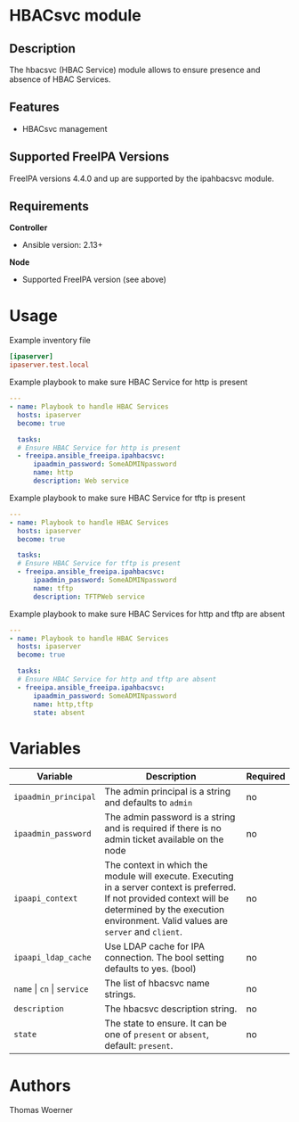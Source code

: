 HBACsvc module
==============

Description
-----------

The hbacsvc (HBAC Service) module allows to ensure presence and absence of HBAC Services.


Features
--------
* HBACsvc management


Supported FreeIPA Versions
--------------------------

FreeIPA versions 4.4.0 and up are supported by the ipahbacsvc module.


Requirements
------------

**Controller**
* Ansible version: 2.13+

**Node**
* Supported FreeIPA version (see above)


Usage
=====

Example inventory file

```ini
[ipaserver]
ipaserver.test.local
```


Example playbook to make sure HBAC Service for http is present

```yaml
---
- name: Playbook to handle HBAC Services
  hosts: ipaserver
  become: true

  tasks:
  # Ensure HBAC Service for http is present
  - freeipa.ansible_freeipa.ipahbacsvc:
      ipaadmin_password: SomeADMINpassword
      name: http
      description: Web service
```

Example playbook to make sure HBAC Service for tftp is present

```yaml
---
- name: Playbook to handle HBAC Services
  hosts: ipaserver
  become: true

  tasks:
  # Ensure HBAC Service for tftp is present
  - freeipa.ansible_freeipa.ipahbacsvc:
      ipaadmin_password: SomeADMINpassword
      name: tftp
      description: TFTPWeb service
```

Example playbook to make sure HBAC Services for http and tftp are absent

```yaml
---
- name: Playbook to handle HBAC Services
  hosts: ipaserver
  become: true

  tasks:
  # Ensure HBAC Service for http and tftp are absent
  - freeipa.ansible_freeipa.ipahbacsvc:
      ipaadmin_password: SomeADMINpassword
      name: http,tftp
      state: absent
```


Variables
=========

Variable | Description | Required
-------- | ----------- | --------
`ipaadmin_principal` | The admin principal is a string and defaults to `admin` | no
`ipaadmin_password` | The admin password is a string and is required if there is no admin ticket available on the node | no
`ipaapi_context` | The context in which the module will execute. Executing in a server context is preferred. If not provided context will be determined by the execution environment. Valid values are `server` and `client`. | no
`ipaapi_ldap_cache` | Use LDAP cache for IPA connection. The bool setting defaults to yes. (bool) | no
`name` \| `cn` \| `service` | The list of hbacsvc name strings. | no
`description` | The hbacsvc description string. | no
`state` | The state to ensure. It can be one of `present` or `absent`, default: `present`. | no


Authors
=======

Thomas Woerner
